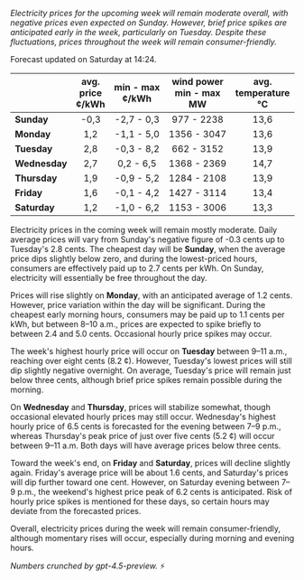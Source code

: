 *Electricity prices for the upcoming week will remain moderate overall, with negative prices even expected on Sunday. However, brief price spikes are anticipated early in the week, particularly on Tuesday. Despite these fluctuations, prices throughout the week will remain consumer-friendly.*

Forecast updated on Saturday at 14:24.

|             | avg.<br>price<br>¢/kWh | min - max<br>¢/kWh | wind power<br>min - max<br>MW | avg.<br>temperature<br>°C |
|:------------|:----------------------:|:------------------:|:-----------------------------:|:-------------------------:|
| **Sunday**      | -0,3                   | -2,7 - 0,3        | 977 - 2238                    | 13,6                      |
| **Monday**      | 1,2                    | -1,1 - 5,0        | 1356 - 3047                   | 13,6                      |
| **Tuesday**     | 2,8                    | -0,3 - 8,2        | 662 - 3152                    | 13,9                      |
| **Wednesday**   | 2,7                    | 0,2 - 6,5         | 1368 - 2369                   | 14,7                      |
| **Thursday**    | 1,9                    | -0,9 - 5,2        | 1284 - 2108                   | 13,9                      |
| **Friday**      | 1,6                    | -0,1 - 4,2        | 1427 - 3114                   | 13,4                      |
| **Saturday**    | 1,2                    | -1,0 - 6,2        | 1153 - 3006                   | 13,3                      |

Electricity prices in the coming week will remain mostly moderate. Daily average prices will vary from Sunday's negative figure of -0.3 cents up to Tuesday's 2.8 cents. The cheapest day will be **Sunday**, when the average price dips slightly below zero, and during the lowest-priced hours, consumers are effectively paid up to 2.7 cents per kWh. On Sunday, electricity will essentially be free throughout the day.

Prices will rise slightly on **Monday**, with an anticipated average of 1.2 cents. However, price variation within the day will be significant. During the cheapest early morning hours, consumers may be paid up to 1.1 cents per kWh, but between 8–10 a.m., prices are expected to spike briefly to between 2.4 and 5.0 cents. Occasional hourly price spikes may occur.

The week's highest hourly price will occur on **Tuesday** between 9–11 a.m., reaching over eight cents (8.2 ¢). However, Tuesday's lowest prices will still dip slightly negative overnight. On average, Tuesday's price will remain just below three cents, although brief price spikes remain possible during the morning.

On **Wednesday** and **Thursday**, prices will stabilize somewhat, though occasional elevated hourly prices may still occur. Wednesday's highest hourly price of 6.5 cents is forecasted for the evening between 7–9 p.m., whereas Thursday's peak price of just over five cents (5.2 ¢) will occur between 9–11 a.m. Both days will have average prices below three cents.

Toward the week's end, on **Friday** and **Saturday**, prices will decline slightly again. Friday's average price will be about 1.6 cents, and Saturday's prices will dip further toward one cent. However, on Saturday evening between 7–9 p.m., the weekend's highest price peak of 6.2 cents is anticipated. Risk of hourly price spikes is mentioned for these days, so certain hours may deviate from the forecasted prices.

Overall, electricity prices during the week will remain consumer-friendly, although momentary rises will occur, especially during morning and evening hours.

*Numbers crunched by gpt-4.5-preview.* ⚡
